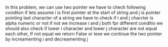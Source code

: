 In this problem, we can use two pointer we have to check following conditon if 
lets assume i is first pointer at the start of string and j is pointer pointing last character of a string
we have to check if i and j charcter is alpha numeric or not if not we increase i and j both fpr different conditio 
we should also check if lower i character and lower j character are not equal each other, If not equal we return False or lese we continue the two pointer by increamenting i and decreamenting j
